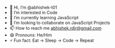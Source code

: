 - 👋 Hi, I’m @abhishek-t01
- 👀 I’m interested in Code
- 🌱 I’m currently learning JavaScript
- 💞️ I’m looking to collaborate on JavaScript Projects
- 📫 How to reach me abhishek.rdjr@gmail.com
- 😄 Pronouns: He/Him
- ⚡ Fun fact: Eat -> Sleep -> Code -> Repeat

<!---
abhishek-t01/abhishek-t01 is a ✨ special ✨ repository because its `README.md` (this file) appears on your GitHub profile.
You can click the Preview link to take a look at your changes.
--->
